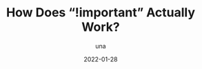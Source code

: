 ---
author: una
date: 2022-01-28
tags:
  - videos
  - css
  - cascade
target_url: https://www.youtube.com/watch?v=dS123IXPcJ0
title: How Does “!important” Actually Work?
---